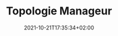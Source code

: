 ---
title: "Topologie Manageur"
date: 2021-10-21T17:35:34+02:00
draft: false
tags: ["rapport", "AFD"]
weight: 3
---